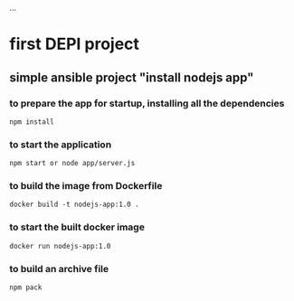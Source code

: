 ...
# first DEPI project

## simple ansible project "install nodejs app"

### to prepare the app for startup, installing all the dependencies
`npm install`
### to start the application
`npm start or node app/server.js`

### to build the image from Dockerfile
`docker build -t nodejs-app:1.0 .`

### to start the built docker image
`docker run nodejs-app:1.0`

### to build an archive file
`npm pack`
